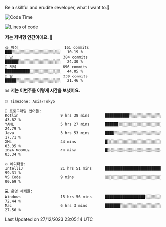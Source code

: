 Be a skillful and erudite developer, what I want to.👶

<!--START_SECTION:waka-->
![Code Time](http://img.shields.io/badge/Code%20Time-389%20hrs%2023%20mins-blue)

![Lines of code](https://img.shields.io/badge/%EC%A0%80%EB%8A%94%20%EC%97%AC%ED%83%9C%EA%B9%8C%EC%A7%80%20-748.2%20thousand%20%EC%A4%84%EC%9D%98%20%EC%BD%94%EB%93%9C%EB%A5%BC%20%EC%9E%91%EC%84%B1%ED%96%88%EC%96%B4%EC%9A%94.-blue)

**저는 저녁형 인간이에요. 🦉** 

```text
🌞 아침                     161 commits         ███░░░░░░░░░░░░░░░░░░░░░░   10.19 % 
🌆 낮　                     384 commits         ██████░░░░░░░░░░░░░░░░░░░   24.30 % 
🌃 저녁                     696 commits         ███████████░░░░░░░░░░░░░░   44.05 % 
🌙 밤　                     339 commits         █████░░░░░░░░░░░░░░░░░░░░   21.46 % 
```


📊 **저는 이번주를 이렇게 시간을 보냈어요.** 

```text
🕑︎ Timezone: Asia/Tokyo

💬 프로그래밍 언어들: 
Kotlin                   9 hrs 38 mins       ███████████░░░░░░░░░░░░░░   43.82 % 
YAML                     5 hrs 27 mins       ██████░░░░░░░░░░░░░░░░░░░   24.79 % 
Java                     3 hrs 53 mins       ████░░░░░░░░░░░░░░░░░░░░░   17.71 % 
XML                      44 mins             █░░░░░░░░░░░░░░░░░░░░░░░░   03.35 % 
IDEA_MODULE              44 mins             █░░░░░░░░░░░░░░░░░░░░░░░░   03.34 % 

🔥 에디터들: 
IntelliJ                 21 hrs 51 mins      █████████████████████████   99.31 % 
VS Code                  9 mins              ░░░░░░░░░░░░░░░░░░░░░░░░░   00.69 % 

💻 운영 체제들: 
Windows                  15 hrs 56 mins      ██████████████████░░░░░░░   72.44 % 
Mac                      6 hrs 3 mins        ███████░░░░░░░░░░░░░░░░░░   27.56 % 
```


 Last Updated on 27/12/2023 23:05:14 UTC
<!--END_SECTION:waka-->
